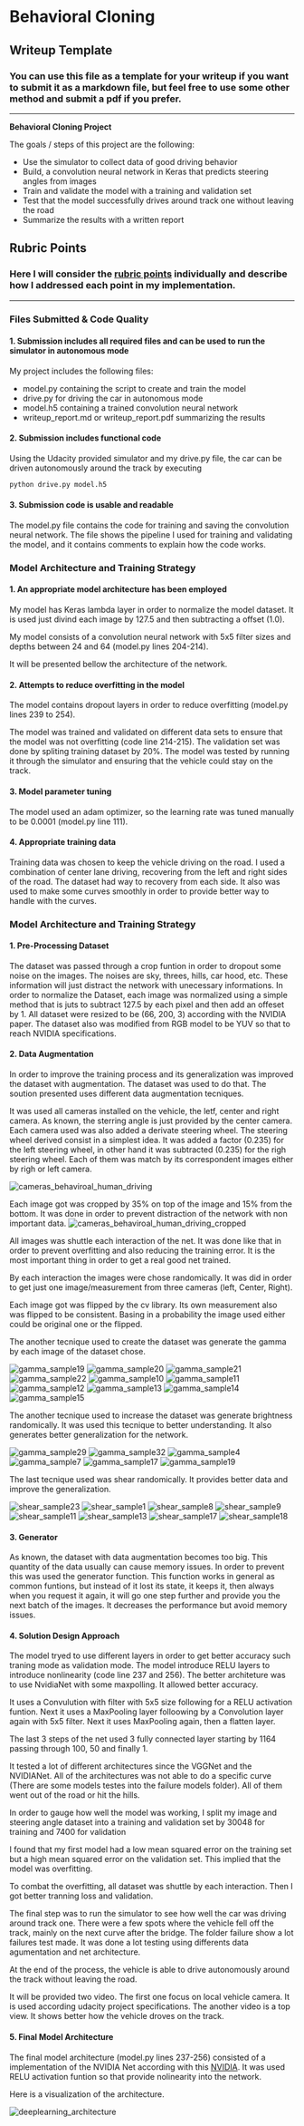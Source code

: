 # **Behavioral Cloning** 

## Writeup Template

### You can use this file as a template for your writeup if you want to submit it as a markdown file, but feel free to use some other method and submit a pdf if you prefer.

---

**Behavioral Cloning Project**

The goals / steps of this project are the following:
* Use the simulator to collect data of good driving behavior
* Build, a convolution neural network in Keras that predicts steering angles from images
* Train and validate the model with a training and validation set
* Test that the model successfully drives around track one without leaving the road
* Summarize the results with a written report


[//]: # (Image References)

[image1]: ./examples/placeholder.png "Model Visualization"
[image2]: ./examples/placeholder.png "Grayscaling"
[image3]: ./examples/placeholder_small.png "Recovery Image"
[image4]: ./examples/placeholder_small.png "Recovery Image"
[image5]: ./examples/placeholder_small.png "Recovery Image"
[image6]: ./examples/placeholder_small.png "Normal Image"
[image7]: ./examples/placeholder_small.png "Flipped Image"

## Rubric Points
### Here I will consider the [rubric points](https://review.udacity.com/#!/rubrics/432/view) individually and describe how I addressed each point in my implementation.  

---
### Files Submitted & Code Quality

#### 1. Submission includes all required files and can be used to run the simulator in autonomous mode

My project includes the following files:
* model.py containing the script to create and train the model
* drive.py for driving the car in autonomous mode
* model.h5 containing a trained convolution neural network 
* writeup_report.md or writeup_report.pdf summarizing the results

#### 2. Submission includes functional code
Using the Udacity provided simulator and my drive.py file, the car can be driven autonomously around the track by executing 
```sh
python drive.py model.h5
```

#### 3. Submission code is usable and readable

The model.py file contains the code for training and saving the convolution neural network. The file shows the pipeline I used for training and validating the model, and it contains comments to explain how the code works.

### Model Architecture and Training Strategy

#### 1. An appropriate model architecture has been employed

My model has Keras lambda layer in order to normalize the model dataset. It is used just divind each image by 127.5 and then subtracting a offset (1.0).

My model consists of a convolution neural network with 5x5 filter sizes and depths between 24 and 64 (model.py lines 204-214).

It will be presented bellow the architecture of the network. 


#### 2. Attempts to reduce overfitting in the model

The model contains dropout layers in order to reduce overfitting (model.py lines 239 to 254). 

The model was trained and validated on different data sets to ensure that the model was not overfitting (code line 214-215).
The validation set was done by spliting training dataset by 20%. 
The model was tested by running it through the simulator and ensuring that the vehicle could stay on the track.

#### 3. Model parameter tuning

The model used an adam optimizer, so the learning rate was tuned manually to be 0.0001 (model.py line 111).

#### 4. Appropriate training data

Training data was chosen to keep the vehicle driving on the road. I used a combination of center lane driving, recovering from the left and right sides of the road. The dataset had way to recovery from each side. It also was used to make some curves smoothly in order to provide better way to handle with the curves.  


### Model Architecture and Training Strategy
#### 1. Pre-Processing Dataset

The dataset was passed through a crop funtion in order to dropout some noise on the images. The noises are sky, threes, hills, car hood, etc. These information will just distract the network with unecessary informations. 
In order to normalize the Dataset, each image was normalized using a simple method that is juts to subtract 127.5 by each pixel and then add an offeset by 1.
All dataset were resized to be (66, 200, 3) according with the NVIDIA paper. The dataset also was modified from RGB model to be YUV so that to reach NVIDIA specifications.

#### 2. Data Augmentation
In order to improve the training process and its generalization was improved the dataset with augmentation. The dataset was used to do that. The soution presented uses different data augmentation tecniques.

It was used all cameras installed on the vehicle, the letf, center and right camera. As known, the sterring angle is just provided by the center camera. Each camera used was also added a derivate steering wheel. The steering wheel derived consist in a simplest idea. It was added a factor (0.235) for the left steering wheel, in other hand it was subtracted (0.235) for the righ steering wheel. Each of them was match by its correspondent images either by righ or left camera. 

![cameras_behaviroal_human_driving](https://user-images.githubusercontent.com/19958282/41000142-6777c46c-68e3-11e8-9352-12f1e5736843.png)

Each image got was cropped by 35% on top of the image and 15% from the bottom. It was done in order to prevent distraction of the network with non important data.
![cameras_behaviroal_human_driving_cropped](https://user-images.githubusercontent.com/19958282/41000266-d38d854c-68e3-11e8-9985-ee84bf9cea11.png)

All  images was shuttle each interaction of the net. It was done like that in order to prevent overfitting and also reducing the training error. It is the most important thing in order to get a real good net trained. 

By each interaction the images were chose randomically. It was did in order to get just one image/measurement from three cameras (left, Center, Right).

Each image got was flipped by the cv library. Its own measurement also was flipped to be consistent. Basing in a probability the image used either could be original one or the flipped. 

The another tecnique used to create the dataset was generate the gamma by each image of the dataset chose. 

![gamma_sample19](https://user-images.githubusercontent.com/19958282/41196208-9724b428-6c11-11e8-8223-3486263b2c7d.png)
![gamma_sample20](https://user-images.githubusercontent.com/19958282/41196209-975a7798-6c11-11e8-9906-e650054c158f.png)
![gamma_sample21](https://user-images.githubusercontent.com/19958282/41196210-9790f278-6c11-11e8-916c-92c3e60e836c.png)
![gamma_sample22](https://user-images.githubusercontent.com/19958282/41196211-97c6f8be-6c11-11e8-83d2-5ae9b6e29a6b.png)
![gamma_sample10](https://user-images.githubusercontent.com/19958282/41196212-980107fc-6c11-11e8-8e11-48c4fdd45089.png)
![gamma_sample11](https://user-images.githubusercontent.com/19958282/41196213-984962ea-6c11-11e8-871e-bd3cb4727774.png)
![gamma_sample12](https://user-images.githubusercontent.com/19958282/41196214-987e5630-6c11-11e8-8a6f-e4aee5ca271d.png)
![gamma_sample13](https://user-images.githubusercontent.com/19958282/41196215-98b3ee4e-6c11-11e8-9a68-0804903c9c1e.png)
![gamma_sample14](https://user-images.githubusercontent.com/19958282/41196216-98ea00b0-6c11-11e8-9ec2-86bdc04f81d5.png)
![gamma_sample15](https://user-images.githubusercontent.com/19958282/41196217-99204616-6c11-11e8-9b9f-d2530e398324.png)


The another tecnique used to increase the dataset was generate brightness randomically. It was used this tecnique to better understanding. It also generates better generalization for the network. 

![gamma_sample29](https://user-images.githubusercontent.com/19958282/41196248-4fa4ecb6-6c12-11e8-87b9-9b1b73e0fa70.png)
![gamma_sample32](https://user-images.githubusercontent.com/19958282/41196249-4fdab30a-6c12-11e8-9144-7db4ec5caa93.png)
![gamma_sample4](https://user-images.githubusercontent.com/19958282/41196250-500f908e-6c12-11e8-8d0c-d024ef2d72c9.png)
![gamma_sample7](https://user-images.githubusercontent.com/19958282/41196251-50808186-6c12-11e8-8c35-c983540688d2.png)
![gamma_sample17](https://user-images.githubusercontent.com/19958282/41196252-50c01a6c-6c12-11e8-9138-a7259a52ec8d.png)
![gamma_sample19](https://user-images.githubusercontent.com/19958282/41196253-514925aa-6c12-11e8-9beb-0cdb5ac671e9.png)

The last tecnique used was shear randomically. It provides better data and improve the generalization. 

![shear_sample23](https://user-images.githubusercontent.com/19958282/41196288-d8a70d14-6c12-11e8-9733-125241846323.png)
![shear_sample1](https://user-images.githubusercontent.com/19958282/41196289-d8dcef38-6c12-11e8-8e14-13ce7b9ec930.png)
![shear_sample8](https://user-images.githubusercontent.com/19958282/41196291-d912ca0e-6c12-11e8-8078-225ef27fda79.png)
![shear_sample9](https://user-images.githubusercontent.com/19958282/41196292-d949d0d0-6c12-11e8-90a4-11c60ae00769.png)
![shear_sample11](https://user-images.githubusercontent.com/19958282/41196293-d9800a1a-6c12-11e8-9ea5-46376ce3f017.png)
![shear_sample13](https://user-images.githubusercontent.com/19958282/41196294-d9b75466-6c12-11e8-8deb-1fbd01f39397.png)
![shear_sample17](https://user-images.githubusercontent.com/19958282/41196295-d9fd54ca-6c12-11e8-987a-58d2edabe540.png)
![shear_sample18](https://user-images.githubusercontent.com/19958282/41196296-da61e1ec-6c12-11e8-97a2-ee43c9ad9738.png)

#### 3. Generator
As known, the dataset with data augmentation becomes too big. This quantity of the data usually can cause memory issues. In order to prevent this was used the generator function. This function works in general as common funtions, but instead of it lost its state, it keeps it, then always when you request it again, it will go one step further and provide you the next batch of the images. 
It decreases the performance but avoid memory issues. 
#### 4. Solution Design Approach


The model tryed to use different layers in order to get better accuracy such traning mode as validation mode. 
The model introduce RELU layers to introduce nonlinearity (code line 237 and 256). The better architeture was to use NvidiaNet with some maxpolling. It allowed better accuracy.

It uses a Convulution with filter with 5x5 size following for a RELU activation funtion. 
Next it uses a MaxPooling layer folloowing by a Convolution layer again with 5x5 filter. 
Next it uses MaxPooling again, then a flatten layer. 

The last 3 steps of the net used 3 fully connected layer starting by 1164 passing through 100, 50 and finally 1. 

It tested a lot of different architectures since the VGGNet and the NVIDIANet. All of the architectures was not able to do a specific curve (There are some models testes into the failure models folder). All of them went out of the road or hit the hills.  

In order to gauge how well the model was working, I split my image and steering angle dataset into a training and validation set by 30048 for training and 7400 for validation

I found that my first model had a low mean squared error on the training set but a high mean squared error on the validation set. This implied that the model was overfitting.

To combat the overfitting, all dataset was shuttle by each interaction. 
Then I got better tranning loss and validation.  

The final step was to run the simulator to see how well the car was driving around track one. There were a few spots where the vehicle fell off the track, mainly on the next curve after the bridge. The folder failure show a lot failures test made. It was done a lot testing using differents data agumentation and net architecture. 

At the end of the process, the vehicle is able to drive autonomously around the track without leaving the road.

It will be provided two video. The first one focus on local vehicle camera. It is used according udacity project specifications. The another video is a top view. It shows better how the vehicle droves on the track. 

#### 5. Final Model Architecture

The final model architecture (model.py lines 237-256) consisted of a implementation of the NVIDIA Net according with this [NVIDIA](https://github.com/ildefonsotico/deep_learning_behaviroal_human_cloning/files/2087943/end-to-end-dl-using-px.pdf). 
It was used RELU activation funtion so that provide nolinearity into the network. 

Here is a visualization of the architecture.

![deeplearning_architecture](https://user-images.githubusercontent.com/19958282/40879200-ded61036-6672-11e8-80da-c9d39828f468.png)

